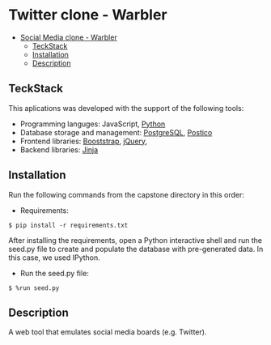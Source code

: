 # Twitter clone - Warbler

- [Social Media clone - Warbler](#social-media-clone---warbler)
  - [TeckStack](#teckstack)
  - [Installation](#installation)
  - [Description](#description)

## TeckStack

This aplications was developed with the support of the following tools:

- Programming languges: JavaScript, [Python](https://www.python.org)
- Database storage and management: [PostgreSQL](https://www.postgresql.org), [Postico](https://eggerapps.at/postico2/)
- Frontend libraries: [Booststrap](https://getbootstrap.com), [jQuery](https://jquery.com),
- Backend libraries: [Jinja](https://jinja.palletsprojects.com/en/3.1.x/)

## Installation

Run the following commands from the capstone directory in this order:

- Requirements:

```shell
$ pip install -r requirements.txt
```

After installing the requirements, open a Python interactive shell and run the seed.py file to create and populate the database with pre-generated data. In this case, we used IPython.

- Run the seed.py file:
  
```shell
$ %run seed.py
```

## Description

A web tool that emulates social media boards (e.g. Twitter).
